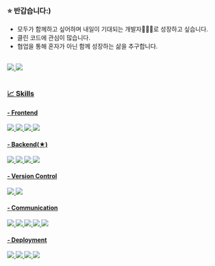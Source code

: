 ### :star: 반갑습니다:)
- 모두가 함께하고 싶어하며 내일이 기대되는 개발자🧑🏻‍💻로 성장하고 싶습니다.
- 클린 코드에 관심이 많습니다.
- 협업을 통해 혼자가 아닌 함께 성장하는 삶을 추구합니다.
<!-- ### Junior Server-Backend Developer -->
<br>
  <a href="https://mindu6424.tistory.com/" target="_blank"><img src="https://img.shields.io/badge/Tistory-FF3366?style=flat-square&logo=Tistory&logoColor=white"/>
  <img src="https://img.shields.io/badge/mindu6424@naver.com-5A45FF?style=flat-square&logo=Mail.Ru&logoColor=white"/>
<br>
  <br>
  <h3>📈 Skills</h3>
  <h4>- Frontend</h4>
    <img src="https://img.shields.io/badge/CSS-E89313?style=flat-square&logo=CSS3&logoColor=white"/>
    <img src="https://img.shields.io/badge/HTML-E34F26?style=flat-square&logo=HTML5&logoColor=white"/>
    <img src="https://img.shields.io/badge/JAVASCRIPT(JQUERY)-0769AD?style=flat-square&logo=JavaScript&logoColor=white"/>
    <img src="https://img.shields.io/badge/bootstrap-7952B3?style=flat-square&logo=Bootstrap&logoColor=white"/>
  <h4>- Backend(★)</h4>
    <img src="https://img.shields.io/badge/Python-3776AB?style=flat-square&logo=Python&logoColor=white"/>
    <img src="https://img.shields.io/badge/Django-092E20?style=flat-square&logo=Python&logoColor=white"/>
    <img src="https://img.shields.io/badge/PostgreSQL-4169E1?style=flat-square&logo=PostgreSQL&logoColor=white"/>
    <img src="https://img.shields.io/badge/SQLite-003B57?style=flat-square&logo=SQLite&logoColor=white"/>
    
  <h4>- Version Control</h4>
    <img src="https://img.shields.io/badge/Git-F05032?style=flat-square&logo=Git&logoColor=white"/>
    <img src="https://img.shields.io/badge/GitHub-181717?style=flat-square&logo=GitHub&logoColor=white"/>
  <h4>- Communication</h4>
    <img src="https://img.shields.io/badge/Figma-F24E1E?style=flat-square&logo=Figma&logoColor=white"/>
    <img src="https://img.shields.io/badge/Ovenapp-FF4F8B?style=flat-square&logo=GitBook&logoColor=white"/>
    <img src="https://img.shields.io/badge/Draw.io-407AFC?style=flat-square&logo=GitBook&logoColor=white"/>
    <img src="https://img.shields.io/badge/ErdCloud-DA1F26?style=flat-square&logo=GitBook&logoColor=white"/>
    <img src="https://img.shields.io/badge/Notion-56B366?style=flat-square&logo=Notion&logoColor=white"/>
  <h4>- Deployment</h4>
    <img src="https://img.shields.io/badge/AWS-232F3E?style=flat-square&logo=Amazon AWS&logoColor=white"/>
    <img src="https://img.shields.io/badge/MobaXterm-6D4C9F?style=flat-square&logo=Monster&logoColor=white"/>
    <img src="https://img.shields.io/badge/Gunicorn-499848?style=flat-square&logo=Gunicorn&logoColor=white"/>
    <img src="https://img.shields.io/badge/Nginx-EF323D?style=flat-square&logo=NGINX&logoColor=white"/>
  <br>
  
